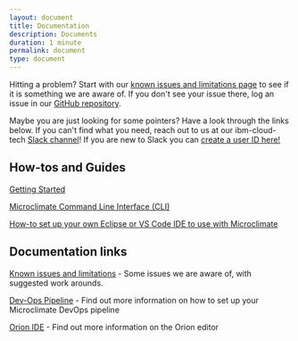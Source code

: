```yaml
---
layout: document
title: Documentation
description: Documents
duration: 1 minute
permalink: document
type: document
---
```


Hitting a problem? Start with our [known issues and limitations page](./knownissue.md) to see if it is something we are aware of. If you don't see your issue there, log an issue in our [GitHub repository](https://github.com/orgs/microclimate-dev2ops).

Maybe you are just looking for some pointers? Have a look through the links below. If you can't find what you need, reach out to us at our ibm-cloud-tech [Slack channel](https://ibm-cloud-tech.slack.com/messages/microclimate)! If you are new to Slack you can [create a user ID here!](https://slack-invite-ibm-cloud-tech.mybluemix.net/)

## How-tos and Guides
[Getting Started](./gettingstarted)

[Microclimate Command Line Interface (CLI)](./cli)

[How-to set up your own Eclipse or VS Code IDE to use with Microclimate](./ide)

## Documentation links
[Known issues and limitations](./issues) - Some issues we are aware of, with suggested work arounds.

[Dev-Ops Pipeline](https://www.ibm.com/support/knowledgecenter/SS5PWC/index.html) - Find out more information on how to set up your Microclimate DevOps pipeline

[Orion IDE](https://orionhub.org/) - Find out more information on the Orion editor
